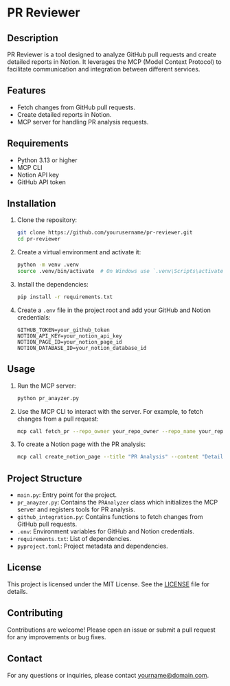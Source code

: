 # PR Reviewer

## Description
PR Reviewer is a tool designed to analyze GitHub pull requests and create detailed reports in Notion. It leverages the MCP (Model Context Protocol) to facilitate communication and integration between different services.

## Features
- Fetch changes from GitHub pull requests.
- Create detailed reports in Notion.
- MCP server for handling PR analysis requests.

## Requirements
- Python 3.13 or higher
- MCP CLI
- Notion API key
- GitHub API token

## Installation
1. Clone the repository:
    ```sh
    git clone https://github.com/yourusername/pr-reviewer.git
    cd pr-reviewer
    ```

2. Create a virtual environment and activate it:
    ```sh
    python -m venv .venv
    source .venv/bin/activate  # On Windows use `.venv\Scripts\activate`
    ```

3. Install the dependencies:
    ```sh
    pip install -r requirements.txt
    ```

4. Create a `.env` file in the project root and add your GitHub and Notion credentials:
    ```env
    GITHUB_TOKEN=your_github_token
    NOTION_API_KEY=your_notion_api_key
    NOTION_PAGE_ID=your_notion_page_id
    NOTION_DATABASE_ID=your_notion_database_id
    ```

## Usage
1. Run the MCP server:
    ```sh
    python pr_anayzer.py
    ```

2. Use the MCP CLI to interact with the server. For example, to fetch changes from a pull request:
    ```sh
    mcp call fetch_pr --repo_owner your_repo_owner --repo_name your_repo_name --pr_number your_pr_number
    ```

3. To create a Notion page with the PR analysis:
    ```sh
    mcp call create_notion_page --title "PR Analysis" --content "Detailed analysis of the pull request."
    ```

## Project Structure
- `main.py`: Entry point for the project.
- `pr_anayzer.py`: Contains the `PRAnalyzer` class which initializes the MCP server and registers tools for PR analysis.
- `github_integration.py`: Contains functions to fetch changes from GitHub pull requests.
- `.env`: Environment variables for GitHub and Notion credentials.
- `requirements.txt`: List of dependencies.
- `pyproject.toml`: Project metadata and dependencies.

## License
This project is licensed under the MIT License. See the [LICENSE](LICENSE) file for details.

## Contributing
Contributions are welcome! Please open an issue or submit a pull request for any improvements or bug fixes.

## Contact
For any questions or inquiries, please contact [yourname@domain.com](mailto:yourname@domain.com).